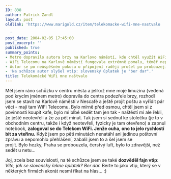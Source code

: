 ```yaml
---
ID: 838
author: Patrick Zandl
layout: post
oldlink: 'https://www.marigold.cz/item/telekomacke-wifi-mne-nastvalo

  '
post_date: 2004-02-05 17:45:00
post_excerpt: ''
published: true
summary_points:
- Metro dopravilo autora brzy na Karlovo náměstí, kde chtěl využít WiFi Telecomu.
- WiFi Telecomu na Karlově náměstí fungovala extrémně pomalu, téměř nepoužitelně.
- Autor se po neúspěšném pokusu o připojení raději prošel po probouzející se Praze.
- 'Na schůzce autor slyšel vtip: slovenský úplatek je "ber dar".'
title: Telekomácké WiFi mne naštvalo
---
```


<p>
Měl jsem ráno schůzku v centru města a jelikož mne moje limuzína (vedená pod krycím jménem metro) dopravila do centra podezřele brzy, rozhodl jsem se stavit na Karlově náměstí v Nescafé a ještě projít poštu a vyřídit pár věcí - mají tam WiFi Telecomu. Bylo mírně před osmou, chtěl jsem si z povinnosti koupit kafe, bylo mi blbé sedět tam jen tak - naštěstí mi ale řekli, že ještě neotevřeli a že za pět minut. Tak jsem si sednul ke stolečku (je to v obchodním centru, takže i když neotevřeli, fyzicky je tam otevřeno) a zapnul notebook, <STRONG>zalogoval se do Telekom WiFi. Jenže ouha, ono to jelo rychlostí bit za vteřinu.</STRONG> Když jsem po pěti minutách nenatáhl ani jedinou poštovní zprávu a nepomohlo přehlášení, zabalil jsem to a šel jsem se projít.&#160;Bylo&#160;hezky, Praha se probouzela, čerstvý luft, bylo to zdravější, než sedět u netu... </p>

<p>
Joj, zcela bez souvislosti, na té schůzce jsem se také <STRONG>dozvěděl fajn vtip</STRONG>: <EM>Víte, jak se slovensky řekne úplatek? Ber dar.</EM> Berte to jako vtip, který se v některých firmách akorát nesmí říkat na hlas... :)</p>